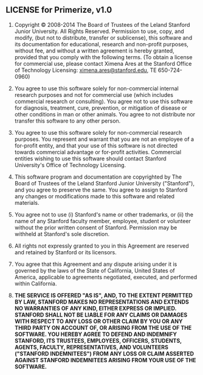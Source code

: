 ## LICENSE for Primerize, v1.0

1. Copyright &copy; 2008-2014 The Board of Trustees of the Leland Stanford Junior University. All Rights Reserved. Permission to use, copy, and modify, (but not to distribute, transfer or sublicense), this software and its documentation for educational, research and non-profit purposes, without fee, and without a written agreement is hereby granted, provided that you comply with the following terms.  (To obtain a license for commercial use, please contact Ximena Ares at the Stanford Office of Technology Licensing: ximena.ares@stanford.edu, TE 650-724-0960)

2. You agree to use this software solely for non-commercial internal research purposes and not for commercial use (which includes commercial research or consulting). You agree not to use this software for diagnosis, treatment, cure, prevention, or mitigation of disease or other conditions in man or other animals.  You agree to not distribute nor transfer this software to any other person.

3. You agree to use this software solely for non-commercial research purposes. You represent and warrant that you are not an employee of a for-profit entity, and that your use of this software is not directed towards commercial advantage or for-profit activities. Commercial entities wishing to use this software should contact Stanford University's Office of Technology Licensing.

4. This software program and documentation are copyrighted by The Board of Trustees of the Leland Stanford Junior University ("Stanford"), and you agree to preserve the same.  You agree to assign to Stanford any changes or modifications made to this software and related materials. 

5. You agree not to use (i) Stanford's name or other trademarks, or (ii) the name of any Stanford faculty member, employee, student or volunteer without the prior written consent of Stanford. Permission may be withheld at Stanford's sole discretion. 

6. All rights not expressly granted to you in this Agreement are reserved and retained by Stanford or its licensors.

7. You agree that this Agreement and any dispute arising under it is governed by the laws of the State of California, United States of America, applicable to agreements negotiated, executed, and performed within California.

8. <strong>THE SERVICE IS OFFERED "AS IS", AND, TO THE EXTENT PERMITTED BY LAW, STANFORD MAKES NO REPRESENTATIONS AND EXTENDS NO WARRANTIES OF ANY KIND, EITHER EXPRESS OR IMPLIED. STANFORD SHALL NOT BE LIABLE FOR ANY CLAIMS OR DAMAGES WITH RESPECT TO ANY LOSS OR OTHER CLAIM BY YOU OR ANY THIRD PARTY ON ACCOUNT OF, OR ARISING FROM THE USE OF THE SOFTWARE. YOU HEREBY AGREE TO DEFEND AND INDEMNIFY STANFORD, ITS TRUSTEES, EMPLOYEES, OFFICERS, STUDENTS, AGENTS, FACULTY, REPRESENTATIVES, AND VOLUNTEERS ("STANFORD INDEMNITEES") FROM ANY LOSS OR CLAIM ASSERTED AGAINST STANFORD INDEMNITEES ARISING FROM YOUR USE OF THE SOFTWARE.
